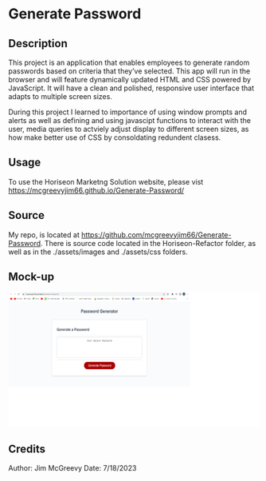 # Generate Password

## Description

 This project is an application that enables employees to generate random passwords based on criteria that they’ve selected. This app will run in the browser and will feature dynamically updated HTML and CSS powered by JavaScript. It will have a clean and polished, responsive user interface that adapts to multiple screen sizes.
 
 During this project I learned to importance of using window prompts and alerts  as well as defining and using javascipt functions to interact with the user, media queries to actviely adjust display to different screen sizes, as how make better use of CSS by consoldating redundent clasess.


## Usage

To use the Horiseon Marketng Solution website, please vist <https://mcgreevyjim66.github.io/Generate-Password/>

## Source

My repo, is located at <https://github.com/mcgreevyjim66/Generate-Password>.
There is source code located in the Horiseon-Refactor folder, as well as in the ./assets/images and ./assets/css folders.

## Mock-up

![The Horiseon webpage includes a navigation bar, a header image, and cards with text and images at the bottom of the page.](./Assets/images/genratepassword.png)


## Credits

Author: Jim McGreevy
Date:   7/18/2023


